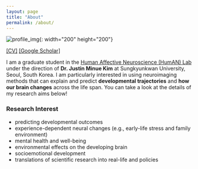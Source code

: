 ```yaml
---
layout: page
title: "About"
permalink: /about/
---
```


![profile_img](https://github.com/suzanpark/suzanpark.github.io/assets/143306172/04fea881-bc64-4668-836a-4b195891d142){: width="200" height="200"}

[[CV]](https://drive.google.com/file/d/1ZKLUSznY2UBopJMyUeyjfGIvBUhu0iBx/view?usp=sharing)   [[Google Scholar]](https://scholar.google.com/citations?user=qS3zgSgAAAAJ&hl=ko&oi=sra)




I am a graduate student in the [Human Affective Neuroscience (HumAN) Lab](https://www.affectiveneurosciencelab.com/home) under the direction of **Dr. Justin Minue Kim** at Sungkyunkwan University, Seoul, South Korea. 
I am particularly interested in using neuroimaging methods that can explain and predict **developmental trajectories** and **how our brain changes** across the life span. 
You can take a look at the details of my research aims below! 


### Research Interest
- predicting developmental outcomes
- experience-dependent neural changes (e.g., early-life stress and family environment)
- mental health and well-being
- environmental effects on the developing brain
- socioemotional development
- translations of scientific research into real-life and policies





